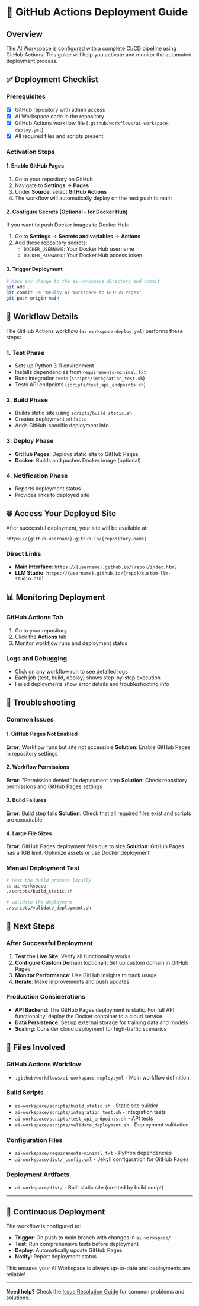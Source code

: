 # 🚀 GitHub Actions Deployment Guide

## Overview

The AI Workspace is configured with a complete CI/CD pipeline using GitHub Actions. This guide will help you activate and monitor the automated deployment process.

## ✅ Deployment Checklist

### Prerequisites
- [x] GitHub repository with admin access
- [x] AI Workspace code in the repository
- [x] GitHub Actions workflow file (`.github/workflows/ai-workspace-deploy.yml`)
- [x] All required files and scripts present

### Activation Steps

#### 1. Enable GitHub Pages
1. Go to your repository on GitHub
2. Navigate to **Settings** → **Pages**
3. Under **Source**, select **GitHub Actions**
4. The workflow will automatically deploy on the next push to main

#### 2. Configure Secrets (Optional - for Docker Hub)
If you want to push Docker images to Docker Hub:
1. Go to **Settings** → **Secrets and variables** → **Actions**
2. Add these repository secrets:
   - `DOCKER_USERNAME`: Your Docker Hub username
   - `DOCKER_PASSWORD`: Your Docker Hub access token

#### 3. Trigger Deployment
```bash
# Make any change to the ai-workspace directory and commit
git add .
git commit -m "Deploy AI Workspace to GitHub Pages"
git push origin main
```

## 🔄 Workflow Details

The GitHub Actions workflow (`ai-workspace-deploy.yml`) performs these steps:

### 1. **Test Phase**
- Sets up Python 3.11 environment
- Installs dependencies from `requirements-minimal.txt`
- Runs integration tests (`scripts/integration_test.sh`)
- Tests API endpoints (`scripts/test_api_endpoints.sh`)

### 2. **Build Phase**
- Builds static site using `scripts/build_static.sh`
- Creates deployment artifacts
- Adds GitHub-specific deployment info

### 3. **Deploy Phase**
- **GitHub Pages**: Deploys static site to GitHub Pages
- **Docker**: Builds and pushes Docker image (optional)

### 4. **Notification Phase**
- Reports deployment status
- Provides links to deployed site

## 🌐 Access Your Deployed Site

After successful deployment, your site will be available at:
```
https://{github-username}.github.io/{repository-name}
```

### Direct Links
- **Main Interface**: `https://{username}.github.io/{repo}/index.html`
- **LLM Studio**: `https://{username}.github.io/{repo}/custom-llm-studio.html`

## 📊 Monitoring Deployment

### GitHub Actions Tab
1. Go to your repository
2. Click the **Actions** tab
3. Monitor workflow runs and deployment status

### Logs and Debugging
- Click on any workflow run to see detailed logs
- Each job (test, build, deploy) shows step-by-step execution
- Failed deployments show error details and troubleshooting info

## 🔧 Troubleshooting

### Common Issues

#### 1. **GitHub Pages Not Enabled**
**Error**: Workflow runs but site not accessible
**Solution**: Enable GitHub Pages in repository settings

#### 2. **Workflow Permissions**
**Error**: "Permission denied" in deployment step
**Solution**: Check repository permissions and GitHub Pages settings

#### 3. **Build Failures**
**Error**: Build step fails
**Solution**: Check that all required files exist and scripts are executable

#### 4. **Large File Sizes**
**Error**: GitHub Pages deployment fails due to size
**Solution**: GitHub Pages has a 1GB limit. Optimize assets or use Docker deployment

### Manual Deployment Test
```bash
# Test the build process locally
cd ai-workspace
./scripts/build_static.sh

# Validate the deployment
./scripts/validate_deployment.sh
```

## 🎯 Next Steps

### After Successful Deployment
1. **Test the Live Site**: Verify all functionality works
2. **Configure Custom Domain** (optional): Set up custom domain in GitHub Pages
3. **Monitor Performance**: Use GitHub insights to track usage
4. **Iterate**: Make improvements and push updates

### Production Considerations
- **API Backend**: The GitHub Pages deployment is static. For full API functionality, deploy the Docker container to a cloud service
- **Data Persistence**: Set up external storage for training data and models
- **Scaling**: Consider cloud deployment for high-traffic scenarios

## 📝 Files Involved

### GitHub Actions Workflow
- `.github/workflows/ai-workspace-deploy.yml` - Main workflow definition

### Build Scripts
- `ai-workspace/scripts/build_static.sh` - Static site builder
- `ai-workspace/scripts/integration_test.sh` - Integration tests
- `ai-workspace/scripts/test_api_endpoints.sh` - API tests
- `ai-workspace/scripts/validate_deployment.sh` - Deployment validation

### Configuration Files
- `ai-workspace/requirements-minimal.txt` - Python dependencies
- `ai-workspace/dist/_config.yml` - Jekyll configuration for GitHub Pages

### Deployment Artifacts
- `ai-workspace/dist/` - Built static site (created by build script)

---

## 🔄 Continuous Deployment

The workflow is configured to:
- **Trigger**: On push to main branch with changes in `ai-workspace/`
- **Test**: Run comprehensive tests before deployment
- **Deploy**: Automatically update GitHub Pages
- **Notify**: Report deployment status

This ensures your AI Workspace is always up-to-date and deployments are reliable!

---

**Need help?** Check the [Issue Resolution Guide](./ISSUE_RESOLUTION.md) for common problems and solutions.
